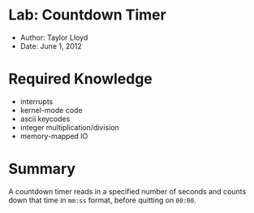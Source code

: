 # Lab: Countdown Timer

* Author: Taylor Lloyd
* Date: June 1, 2012

# Required Knowledge
* interrupts
* kernel-mode code
* ascii keycodes
* integer multiplication/division
* memory-mapped IO

# Summary
A countdown timer reads in a specified number of seconds and counts down that time in `mm:ss` format, before quitting on `00:00`.

